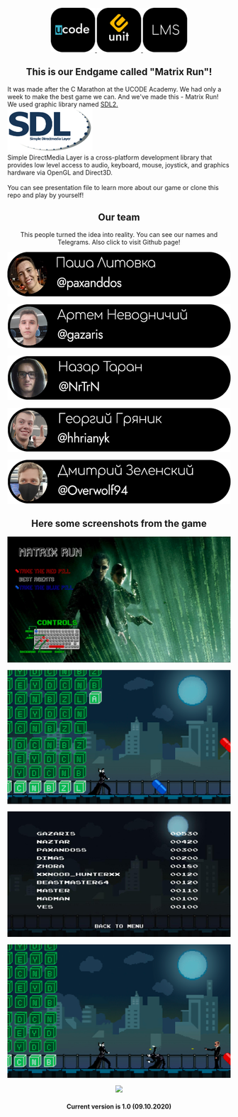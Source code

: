 <head>
    <p align="center">
        <a href="https://ucode.world/en/" target="_blank">
            <img src="https://github.com/PAXANDDOS/PAXANDDOS/blob/main/Images/Header/ucode.png?raw=true" height="100px">
        </a>
        <a href="https://unitfactory.net/" target="_blank">
            <img src="https://github.com/PAXANDDOS/PAXANDDOS/blob/main/Images/Header/unit.png?raw=true" height="100px">
        </a>
        <a href="https://lms.ucode.world/users/plitovka/" target="_blank">
            <img src="https://github.com/PAXANDDOS/PAXANDDOS/blob/main/Images/Header/lms.png?raw=true" height="100px">
        </a>
        <h2 align="center">This is our Endgame called "Matrix Run"!</h2>
    </p>
</head>
<body>
  <p>It was made after the C Marathon at the UCODE Academy. We had only a week to make the best game we can. And we've made this - Matrix Run!<br>
      We used graphic library named <a href="https://www.libsdl.org/index.php" target="_blank">SDL2.<br><img src="https://github.com/PAXANDDOS/PAXANDDOS/blob/main/Images/Endgame/sdl.png?raw=true" height="100px"></a><br>
      Simple DirectMedia Layer is a cross-platform development library that provides low level access to audio, keyboard, mouse, joystick, and graphics       hardware via OpenGL and Direct3D.<br><br>
      You can see presentation file to learn more about our game or clone this repo and play by yourself!
  </p>
    <h2 align="center">Our team</h2>
    <p align="center">This people turned the idea into reality. You can see our names and Telegrams. Also click to visit Github page!</p>
    <p align="center"><a href="https://github.com/PAXANDDOS" target="_blank"><img src="https://github.com/PAXANDDOS/PAXANDDOS/blob/main/Images/Banners/paxanddos.png?raw=true" height="100px"></a></p>
    <p align="center"><a href="https://github.com/Gazaris" target="_blank"><img src="https://github.com/PAXANDDOS/PAXANDDOS/blob/main/Images/Banners/gazaris.png?raw=true" height="100px"></a></p>
    <p align="center"><a href="https://github.com/naztar0" target="_blank"><img src="https://github.com/PAXANDDOS/PAXANDDOS/blob/main/Images/Banners/naztar.png?raw=true" height="100px"></a></p>
    <p align="center"><a href="https://github.com/hhrianyk" target="_blank"><img src="https://github.com/PAXANDDOS/PAXANDDOS/blob/main/Images/Banners/jora.png?raw=true" height="100px"></a></p>
    <p align="center"><a href="https://github.com/Overwolf-live" target="_blank"><img src="https://github.com/PAXANDDOS/PAXANDDOS/blob/main/Images/Banners/ze.png?raw=true" height="100px"></a></p>
    <h2 align="center">Here some screenshots from the game</h2>
    <p align="center"><img src="https://github.com/PAXANDDOS/PAXANDDOS/blob/main/Images/Endgame/screen1.png?raw=true"></p>
    <p align="center"><img src="https://github.com/PAXANDDOS/PAXANDDOS/blob/main/Images/Endgame/screen2.png?raw=true"></p>
    <p align="center"><img src="https://github.com/PAXANDDOS/PAXANDDOS/blob/main/Images/Endgame/screen3.jpeg?raw=true"></p>
    <p align="center"><img src="https://github.com/PAXANDDOS/PAXANDDOS/blob/main/Images/Endgame/screen4.png?raw=true"></p>
</body>
<footer>
  <p align="center"><img src="https://emojis.slackmojis.com/emojis/images/1531849430/4246/blob-sunglasses.gif?1531849430" width="30"></p>
  <h4 align="center">Current version is 1.0 (09.10.2020)</h4>
</footer>
